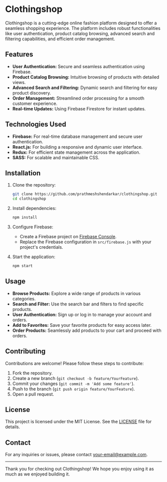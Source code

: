# Clothingshop

Clothingshop is a cutting-edge online fashion platform designed to offer a seamless shopping experience. The platform includes robust functionalities like user authentication, product catalog browsing, advanced search and filtering capabilities, and efficient order management.

## Features

- **User Authentication:** Secure and seamless authentication using Firebase.
- **Product Catalog Browsing:** Intuitive browsing of products with detailed views.
- **Advanced Search and Filtering:** Dynamic search and filtering for easy product discovery.
- **Order Management:** Streamlined order processing for a smooth customer experience.
- **Real-time Updates:** Using Firebase Firestore for instant updates.

## Technologies Used

- **Firebase:** For real-time database management and secure user authentication.
- **React.js:** For building a responsive and dynamic user interface.
- **Redux:** For efficient state management across the application.
- **SASS:** For scalable and maintainable CSS.

## Installation

1. Clone the repository:
    ```bash
    git clone https://github.com/prathmeshshendarkar/clothingshop.git
    cd clothingshop
    ```

2. Install dependencies:
    ```bash
    npm install
    ```

3. Configure Firebase:
    - Create a Firebase project on [Firebase Console](https://console.firebase.google.com/).
    - Replace the Firebase configuration in `src/firebase.js` with your project's credentials.

4. Start the application:
    ```bash
    npm start
    ```

## Usage

- **Browse Products:** Explore a wide range of products in various categories.
- **Search and Filter:** Use the search bar and filters to find specific products.
- **User Authentication:** Sign up or log in to manage your account and orders.
- **Add to Favorites:** Save your favorite products for easy access later.
- **Order Products:** Seamlessly add products to your cart and proceed with orders.

## Contributing

Contributions are welcome! Please follow these steps to contribute:

1. Fork the repository.
2. Create a new branch (`git checkout -b feature/YourFeature`).
3. Commit your changes (`git commit -m 'Add some feature'`).
4. Push to the branch (`git push origin feature/YourFeature`).
5. Open a pull request.

## License

This project is licensed under the MIT License. See the [LICENSE](LICENSE) file for details.

## Contact

For any inquiries or issues, please contact [your-email@example.com](mailto:your-email@example.com).

---

Thank you for checking out Clothingshop! We hope you enjoy using it as much as we enjoyed building it.

